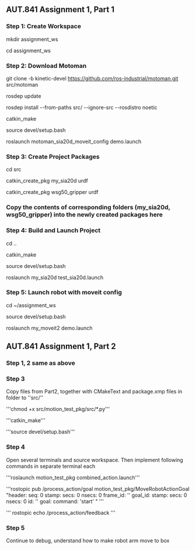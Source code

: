 ## AUT.841 Assignment 1,  Part 1

### Step 1: Create Workspace
mkdir assignment_ws

cd assignment_ws

### Step 2: Download Motoman

git clone -b kinetic-devel https://github.com/ros-industrial/motoman.git src/motoman

rosdep update

rosdep install --from-paths src/ --ignore-src --rosdistro noetic

catkin_make

source devel/setup.bash

roslaunch motoman_sia20d_moveit_config demo.launch

### Step 3: Create Project Packages

cd src

catkin_create_pkg my_sia20d urdf

catkin_create_pkg wsg50_gripper urdf

### Copy the contents of corresponding folders (my_sia20d, wsg50_gripper) into the newly created packages here

### Step 4: Build and Launch Project

cd ..

catkin_make

source devel/setup.bash

roslaunch my_sia20d test_sia20d.launch

### Step 5: Launch robot with moveit config

cd ~/assignment_ws

source devel/setup.bash


roslaunch my_moveit2 demo.launch


## AUT.841 Assignment 1,  Part 2

### Step 1, 2 same as above

### Step 3 

Copy files from Part2, together with CMakeText and package.xmp files in folder to ''src/''

'''chmod +x src/motion_test_pkg/src/*.py'''

'''catkin_make'''

'''source devel/setup.bash'''

### Step 4

Open several terminals and source workspace. Then implement following commands in separate terminal each

'''roslaunch motion_test_pkg combined_action.launch'''

'''rostopic pub /process_action/goal motion_test_pkg/MoveRobotActionGoal "header:
  seq: 0
  stamp:
    secs: 0
    nsecs: 0
  frame_id: ''
goal_id:
  stamp:
    secs: 0
    nsecs: 0
  id: ''
goal:
  command: 'start'
"
'''

''' rostopic echo /process_action/feedback '''


### Step 5

Continue to debug, understand how to make robot arm move to box


